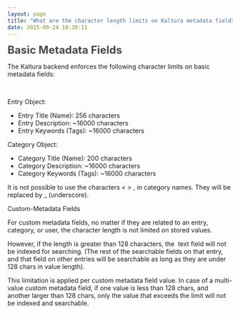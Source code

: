 ```yaml
---
layout: page
title: "What are the character length limits on Kaltura metadata fields"
date: 2015-09-24 10:38:11
---
```


<p>
    <span style="color: #484848; font-size: 18pt; font-weight: bold;">Basic Metadata Fields</span>
  </p>
  
  <p>
    The Kaltura backend enforces the following character limits on basic metadata fields:
  </p>
  
  <p class="mce-sub-heading">
     
  </p>
  
  <p class="mce-sub-heading">
    Entry Object:
  </p>
  
  <ul>
    <li>
      Entry Title (Name): 256 characters
    </li>
    <li>
      Entry Description: ~16000 characters
    </li>
    <li>
      Entry Keywords (Tags): ~16000 characters 
    </li>
  </ul>
  
  <p class="mce-sub-heading">
    Category Object:
  </p>
  
  <ul>
    <li>
      Category Title (Name): 200 characters
    </li>
    <li>
      Category Description: ~16000 characters
    </li>
    <li>
      Category Keywords (Tags): ~16000 characters
    </li>
  </ul>
  
  <p>
    It is not possible to use the characters < > , in category names. They will be replaced by _ (underscore).
  </p>
  
  <p>
    <span class="mce-heading-2">Custom-Metadata Fields</span>
  </p>
  
  <p>
    For custom metadata fields, no matter if they are related to an entry, category, or user, the character length is not limited on stored values.
  </p>
  
  <p>
    However, if the length is greater than 128 characters, the  text field will not be indexed for searching. (The rest of the searchable fields on that entry, and that field on other entries will be searchable as long as they are under 128 chars in value length).
  </p>
  
  <p>
    This limitation is applied per custom metadata field value. In case of a multi-value custom metadata field, if one value is less than 128 chars, and another larger than 128 chars, only the value that exceeds the limit will not be indexed and searchable.
  </p>